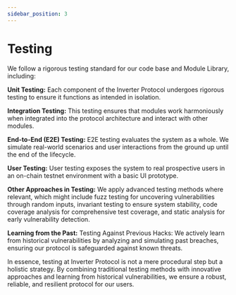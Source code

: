 ```yaml
---
sidebar_position: 3
---
```


# Testing

We follow a rigorous testing standard for our code base and Module Library, including:

**Unit Testing:** Each component of the Inverter Protocol undergoes rigorous testing to ensure it functions as intended in isolation.

**Integration Testing:** This testing ensures that modules work harmoniously when integrated into the protocol architecture and interact with other modules.

**End-to-End (E2E) Testing:** E2E testing evaluates the system as a whole. We simulate real-world scenarios and user interactions from the ground up until the end of the lifecycle.

**User Testing:** User testing exposes the system to real prospective users in an on-chain testnet environment with a basic UI prototype.

**Other Approaches in Testing:** We apply advanced testing methods where relevant, which might include fuzz testing for uncovering vulnerabilities through random inputs, invariant testing to ensure system stability, code coverage analysis for comprehensive test coverage, and static analysis for early vulnerability detection.

**Learning from the Past:** Testing Against Previous Hacks: We actively learn from historical vulnerabilities by analyzing and simulating past breaches, ensuring our protocol is safeguarded against known threats.

In essence, testing at Inverter Protocol is not a mere procedural step but a holistic strategy. By combining traditional testing methods with innovative approaches and learning from historical vulnerabilities, we ensure a robust, reliable, and resilient protocol for our users.
